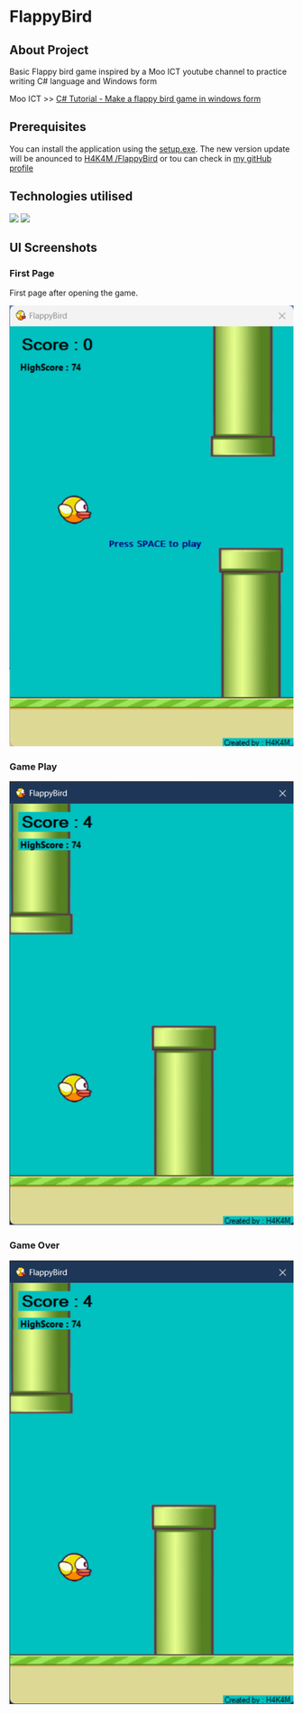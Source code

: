 # FlappyBird
## About Project
Basic Flappy bird game inspired by a Moo ICT youtube channel to practice writing C# language and Windows form

Moo ICT >> [C# Tutorial - Make a flappy bird game in windows form](https://www.youtube.com/watch?v=yUCCv-sFUDQ&ab_channel=MooICT)

## Prerequisites
You can install the application using the [setup.exe](https://github.com/H4K4M/FlappyBird/tree/main/FlappybirdSetup). The new version update will be anounced to [H4K4M
/FlappyBird](https://github.com/H4K4M/FlappyBird) or tou can check in [my gitHub profile](https://github.com/H4K4M) 

## Technologies utilised
<div id="badges">
  <img src="https://img.shields.io/badge/-C Sharp-green" />
  <img src="https://img.shields.io/badge/-Windows Forms-white" />
</div>

## UI Screenshots

### First Page
First page after opening the game.<br />

![Screenshot](Screenshots/FirstPage.png)

### Game Play
![Screenshot](Screenshots/GamePlay.png)

### Game Over
![Screenshot](Screenshots/GamePlay.png)
